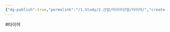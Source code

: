 ```yaml
---
{"dg-publish":true,"permalink":"/1.Study/2.산업/타이어산업/타이어/","created":"2024-11-20T21:02:29.378+09:00","updated":"2025-06-03T20:07:21.903+09:00"}
---
```


#타이어
